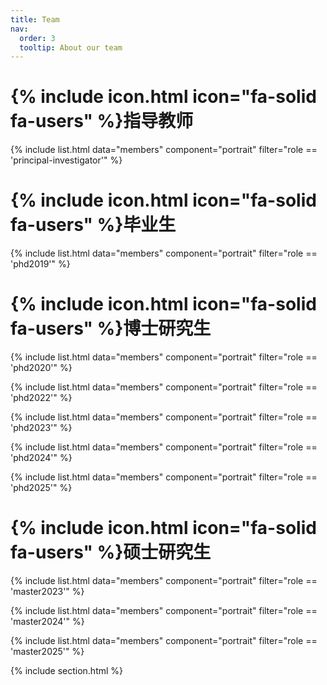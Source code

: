 ```yaml
---
title: Team
nav:
  order: 3
  tooltip: About our team
---
```


# {% include icon.html icon="fa-solid fa-users" %}指导教师

{% include list.html data="members" component="portrait" filter="role == 'principal-investigator'" %}

# {% include icon.html icon="fa-solid fa-users" %}毕业生

{% include list.html data="members" component="portrait" filter="role == 'phd2019'" %}

# {% include icon.html icon="fa-solid fa-users" %}博士研究生

{% include list.html data="members" component="portrait" filter="role == 'phd2020'" %}

{% include list.html data="members" component="portrait" filter="role == 'phd2022'" %}

{% include list.html data="members" component="portrait" filter="role == 'phd2023'" %}

{% include list.html data="members" component="portrait" filter="role == 'phd2024'" %}

{% include list.html data="members" component="portrait" filter="role == 'phd2025'" %}


# {% include icon.html icon="fa-solid fa-users" %}硕士研究生

{% include list.html data="members" component="portrait" filter="role == 'master2023'" %}

{% include list.html data="members" component="portrait" filter="role == 'master2024'" %}

{% include list.html data="members" component="portrait" filter="role == 'master2025'" %}

{% include section.html %}
